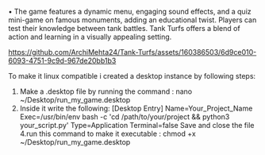 •	The game features a dynamic menu, engaging sound effects, and a quiz mini-game on famous monuments, adding an educational twist. Players can test their knowledge between tank battles. Tank Turfs offers a blend of action and learning in a visually appealing setting.


https://github.com/ArchiMehta24/Tank-Turfs/assets/160386503/6d9ce010-6093-4751-9c9d-967de20bb1b3


To make it linux compatible i created a desktop instance by following steps:
1. Make a .desktop file by running the command : nano ~/Desktop/run_my_game.desktop
2. Inside it write the following:
   [Desktop Entry]
  Name=Your_Project_Name
  Exec=/usr/bin/env bash -c 'cd /path/to/your/project && python3 your_script.py'
  Type=Application
  Terminal=false
Save and close the file
4.run this command to make it executable : chmod +x ~/Desktop/run_my_game.desktop
